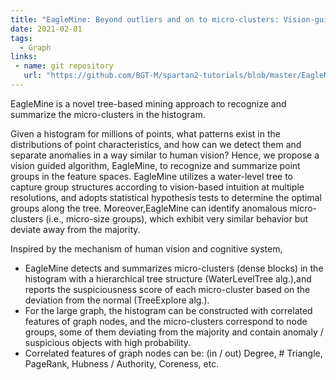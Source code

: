 ```yaml
---
title: "EagleMine: Beyond outliers and on to micro-clusters: Vision-guided Anomaly Detection"
date: 2021-02-01
tags:
  - Graph
links: 
 - name: git repository
   url: "https://github.com/BGT-M/spartan2-tutorials/blob/master/EagleMine.ipynb"
---
```


EagleMine is a novel tree-based mining approach to recognize and summarize the micro-clusters in the histogram.

<!--more-->

Given a histogram for millions of points, what patterns exist in the distributions of point characteristics, and how can we detect them and separate anomalies in a way similar to human vision? Hence, we propose a vision guided algorithm, EagleMine, to recognize and summarize point groups in the feature spaces. EagleMine utilizes a water-level tree to capture group structures according to vision-based intuition at multiple resolutions, and adopts statistical hypothesis tests to determine the optimal groups along the tree. Moreover,EagleMine can identify anomalous micro-clusters (i.e., micro-size groups), which exhibit very similar behavior but deviate away from the majority.

Inspired by the mechanism of human vision and cognitive system,

- EagleMine detects and summarizes micro-clusters (dense blocks) in the histogram with a hierarchical tree structure (WaterLevelTree alg.),and reports the suspiciousness score of each micro-cluster based on the deviation from the normal (TreeExplore alg.).
- For the large graph, the histogram can be constructed with correlated features of graph nodes, and the micro-clusters correspond to node groups, some of them deviating from the majority and contain anomaly / suspicious objects with high probability.
- Correlated features of graph nodes can be: (in / out) Degree, # Triangle, PageRank, Hubness / Authority, Coreness, etc.
